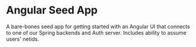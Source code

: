 # Angular Seed App 
A bare-bones seed app for getting started with an Angular UI that connects to one of our Spring backends and Auth server.  Includes ability to assume users' netids.
